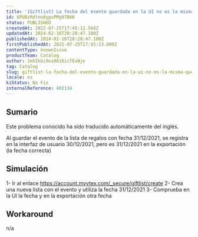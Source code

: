 ```yaml
---
title: '[Giftlist] La fecha del evento guardada en la UI no es la misma que se refleja en la bd'
id: 6PUBzRdtno8ypsPMg97B6K
status: PUBLISHED
createdAt: 2022-07-25T17:45:12.568Z
updatedAt: 2024-02-16T20:28:47.100Z
publishedAt: 2024-02-16T20:28:47.100Z
firstPublishedAt: 2022-07-25T17:45:13.009Z
contentType: knownIssue
productTeam: Catalog
author: 2mXZkbi0oi061KicTExNjo
tag: Catalog
slug: giftlist-la-fecha-del-evento-guardada-en-la-ui-no-es-la-misma-que-se-refleja-en-la-bd
locale: es
kiStatus: No Fix
internalReference: 402134
---
```


## Sumario

<div class="alert alert-info">
  <p>Este problema conocido ha sido traducido automáticamente del inglés.</p>
</div>


Al guardar el evento de la lista de regalos con fecha 31/12/2021, se registra en la interfaz de usuario 30/12/2021, pero es 31/12/2021 en la exportación (la fecha correcta)



## Simulación


1- Ir al enlace https://account.myvtex.com/_secure/giftlist/create
2- Crea una nueva lista con el evento y utiliza la fecha 31/12/2021
3- Comprueba en la UI la fecha y en la exportación otra fecha



## Workaround


n/a

